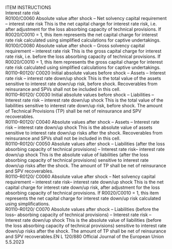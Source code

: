 
ITEM  INSTRUCTIONS  
Interest rate risk  
R0100/C0060  Absolute value after shock – 
Net solvency capital 
requirement – interest rate risk  This is the net capital charge for interest rate risk, i.e. after adjustment for the loss 
absorbing capacity of technical provisions. 
If R0020/C0010 = 1, this item represents the net capital charge for interest rate 
risk calculated using simplified calculations for captive undertakings.  
R0100/C0080  Absolute value after shock – 
Gross solvency capital 
requirement – interest rate risk  This is the gross capital charge for interest rate risk, i.e. before the loss absorbing 
capacity of technical provisions. 
If R0020/C0010 = 1, this item represents the gross capital charge for interest rate 
risk calculated using simplified calculations for captive undertakings.  
R0110–R0120/ 
C0020  Initial absolute values before 
shock – Assets – Interest rate 
risk – interest rate down/up 
shock  This is the total value of the assets sensitive to interest rate down/up risk, before 
shock. 
Recoverables from reinsurance and SPVs shall not be included in this cell.  
R0110–R0120/ 
C0030  Initial absolute values before 
shock – Liabilities – Interest 
rate risk – interest rate 
down/up shock  This is the total value of the liabilities sensitive to interest rate down/up risk, 
before shock. 
The amount of Technical Provisions (TP) shall be net of reinsurance and SPV 
recoverables.  
R0110–R0120/ 
C0040  Absolute values after shock – 
Assets – Interest rate risk – 
interest rate down/up shock  This is the absolute value of assets sensitive to interest rate down/up risks after the 
shock. 
Recoverables from reinsurance and SPVs shall not be included in this cell.  
R0110–R0120/ 
C0050  Absolute values after shock – 
Liabilities (after the loss 
absorbing capacity of technical 
provisions) – Interest rate risk– 
interest rate down/up shock  This is the absolute value of liabilities (after the loss absorbing capacity of 
technical provisions) sensitive to interest rate down/up risks after the shock. 
The amount of TP shall be net of reinsurance and SPV recoverables.  
R0110–R0120/ 
C0060  Absolute value after shock – 
Net solvency capital 
requirement – interest rate 
risk– interest rate down/up 
shock  This is the net capital charge for interest rate down/up risk, after adjustment for 
the loss absorbing capacity of technical provisions. 
If R0020/C0010 = 1, this item represents the net capital charge for interest rate 
down/up risk calculated using simplifications.  
R0110–R0120/ 
C0070  Absolute values after shock – 
Liabilities (before the loss– 
absorbing capacity of technical 
provisions) – Interest rate risk 
– Interest rate down/up shock  This is the absolute value of liabilities (before the loss absorbing capacity of 
technical provisions) sensitive to interest rate down/up risks after the shock. 
The amount of TP shall be net of reinsurance and SPV recoverables.EN  L 120/880 Official Journal of the European Union 5.5.2023